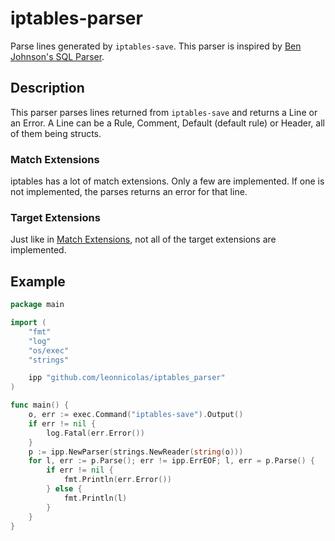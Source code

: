 # iptables-parser

Parse lines generated by `iptables-save`.
This parser is inspired by [Ben Johnson's SQL Parser](https://github.com/benbjohnson/sql-parser).

## Description

This parser parses lines returned from `iptables-save` and returns a Line or an Error.
A Line can be a Rule, Comment, Default (default rule) or Header,
all of them being structs.

### Match Extensions

iptables has a lot of match extensions.
Only a few are implemented.
If one is not implemented, the parses returns an error for that line.

### Target Extensions

Just like in [Match Extensions](#Match-Extension), not all of the target extensions are implemented. 

## Example

```go
package main

import (
	"fmt"
	"log"
	"os/exec"
	"strings"

	ipp "github.com/leonnicolas/iptables_parser"
)

func main() {
	o, err := exec.Command("iptables-save").Output()
	if err != nil {
		log.Fatal(err.Error())
	}
	p := ipp.NewParser(strings.NewReader(string(o)))
	for l, err := p.Parse(); err != ipp.ErrEOF; l, err = p.Parse() {
		if err != nil {
			fmt.Println(err.Error())
		} else {
			fmt.Println(l)
		}
	}
}
```

